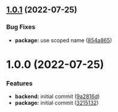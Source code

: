 ## [1.0.1](https://github.com/DerYeger/page-views/compare/v1.0.0...v1.0.1) (2022-07-25)


### Bug Fixes

* **package:** use scoped name ([854a865](https://github.com/DerYeger/page-views/commit/854a865c747f42a36e44cc30bb9c2830cb8d2a1e))

# 1.0.0 (2022-07-25)


### Features

* **backend:** initial commit ([9a2816d](https://github.com/DerYeger/page-views/commit/9a2816df3c7f089e3f13f1662f75c1e82f4e150d))
* **package:** initial commit ([3215132](https://github.com/DerYeger/page-views/commit/321513233687f578af61967b60ac1d61b527acc8))
